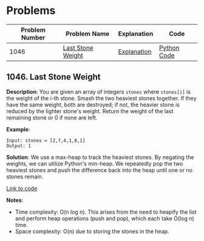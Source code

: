 # Problems

| Problem Number | Problem Name                                   | Explanation                                      | Code                                           |
|----------------|------------------------------------------------|--------------------------------------------------|------------------------------------------------|
| 1046 | [Last Stone Weight](#1046-last-stone-weight) | [Explanation](#1046-last-stone-weight)         | [Python Code](./1046_last_stone_weight.py)  |

## 1046. Last Stone Weight

**Description**:
You are given an array of integers `stones` where `stones[i]` is the weight of the i-th stone. Smash the two heaviest stones together. If they have the same weight, both are destroyed; if not, the heavier stone is reduced by the lighter stone's weight. Return the weight of the last remaining stone or 0 if none are left.

**Example**:
```plaintext
Input: stones = [2,7,4,1,8,1]
Output: 1
```

**Solution**:
We use a max-heap to track the heaviest stones. By negating the weights, we can utilize Python's min-heap. We repeatedly pop the two heaviest stones and push the difference back into the heap until one or no stones remain.

[Link to code](./1046_last_stone_weight.py)

**Notes**:
- Time complexity: O(n log n). This arises from the need to heapify the list and perform heap operations (push and pop), which each take O(log n) time.
- Space complexity: O(n) due to storing the stones in the heap.